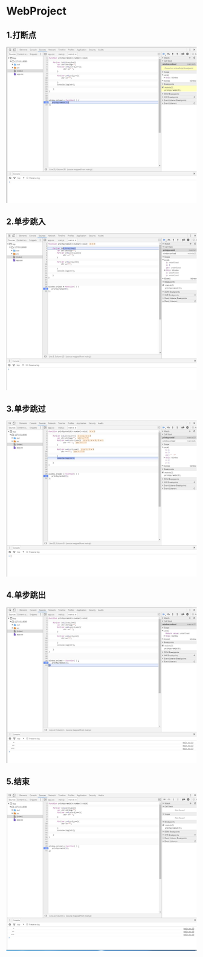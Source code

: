 # WebProject
## 1.打断点
![](https://github.com/dujinqiu/WebProject/blob/master/%E6%96%AD%E7%82%B9.JPG)
## 2.单步跳入
![](https://github.com/dujinqiu/WebProject/blob/master/%E8%B7%B3%E5%85%A5.JPG)
## 3.单步跳过
![](https://github.com/dujinqiu/WebProject/blob/master/%E5%BE%AA%E7%8E%AF.JPG)
## 4.单步跳出
![](https://github.com/dujinqiu/WebProject/blob/master/%E8%B7%B3%E5%87%BA.JPG)
## 5.结束
![](https://github.com/dujinqiu/WebProject/blob/master/%E7%BB%93%E6%9D%9F.JPG)